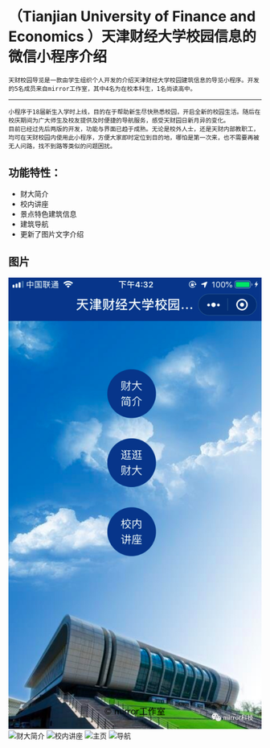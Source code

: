 # （Tianjian University of Finance and Economics ）天津财经大学校园信息的微信小程序介绍


    天财校园导览是一款由学生组织个人开发的介绍天津财经大学校园建筑信息的导览小程序。开发的5名成员来自mirror工作室，其中4名为在校本科生，1名尚读高中。

----
    小程序于18届新生入学时上线，目的在于帮助新生尽快熟悉校园，开启全新的校园生活。随后在校庆期间为广大师生及校友提供及时便捷的导航服务，感受天财园日新月异的变化。
    目前已经过先后两版的开发，功能与界面已趋于成熟。无论是校外人士，还是天财内部教职工，均可在天财校园内使用此小程序，方便大家即时定位到目的地，哪怕是第一次来，也不需要再被无人问路，找不到路等类似的问题困扰。
## 功能特性：
* 财大简介
* 校内讲座
* 景点特色建筑信息
* 建筑导航
* 更新了图片文字介绍



## 图片
![首页](https://github.com/LIJIANcoder97/Tianjian-University-of-Finance-and-Economics-MAP/blob/master/image/first.jpg)
![财大简介](imaag/jianjie.jpg)
![校内讲座](imaag/1.jpg)
![主页](imaag/zhuye.jpg)
![导航](imaag/daohang.jpg)

